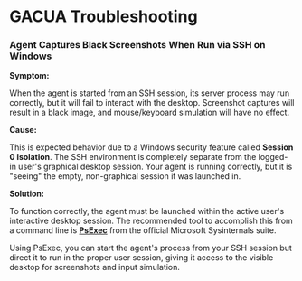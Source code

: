 # GACUA Troubleshooting

### Agent Captures Black Screenshots When Run via SSH on Windows

**Symptom:**

When the agent is started from an SSH session, its server process may run correctly, but it will fail to interact with the desktop. Screenshot captures will result in a black image, and mouse/keyboard simulation will have no effect.

**Cause:**

This is expected behavior due to a Windows security feature called **Session 0 Isolation**. The SSH environment is completely separate from the logged-in user's graphical desktop session. Your agent is running correctly, but it is "seeing" the empty, non-graphical session it was launched in.

**Solution:**

To function correctly, the agent must be launched within the active user's interactive desktop session. The recommended tool to accomplish this from a command line is [**PsExec**](https://learn.microsoft.com/en-us/sysinternals/downloads/psexec) from the official Microsoft Sysinternals suite.

Using PsExec, you can start the agent's process from your SSH session but direct it to run in the proper user session, giving it access to the visible desktop for screenshots and input simulation.
